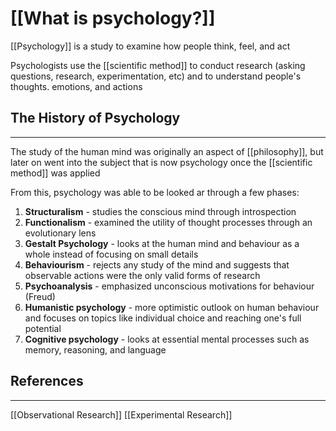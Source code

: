 # [[What is psychology?]]

[[Psychology]] is a study to examine how people think, feel, and act

Psychologists use the [[scientific method]] to conduct research (asking questions, research, experimentation, etc) and to understand people's thoughts. emotions, and actions

## The History of Psychology 

---

The study of the human mind was originally an aspect of [[philosophy]], but later on went into the subject that is now psychology once the [[scientific method]] was applied

From this, psychology was able to be looked ar through a few phases:

1. **Structuralism** - studies the conscious mind through introspection
2. **Functionalism** - examined the utility of thought processes through an evolutionary lens
3. **Gestalt Psychology** - looks at the human mind and behaviour as a whole instead of focusing on small details
4. **Behaviourism** - rejects any study of the mind and suggests that observable actions were the only valid forms of research
5. **Psychoanalysis** - emphasized unconscious motivations for behaviour (Freud)
6. **Humanistic psychology** - more optimistic outlook on human behaviour and focuses on topics like individual choice and reaching one's full potential
7. **Cognitive psychology** - looks at essential mental processes such as memory, reasoning, and language

## References
---
[[Observational Research]]
[[Experimental Research]]
